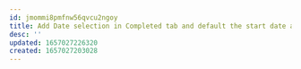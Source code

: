 ```yaml
---
id: jmommi8pmfnw56qvcu2ngoy
title: Add Date selection in Completed tab and default the start date and end date as today's date
desc: ''
updated: 1657027226320
created: 1657027203028
---
```


